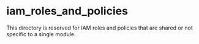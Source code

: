 # iam_roles_and_policies

This directory is reserved for IAM roles and policies that are shared or not specific to a single module. 